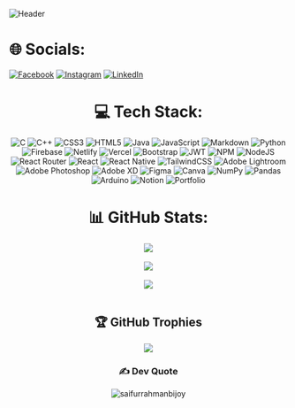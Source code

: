 ![Header](https://user-images.githubusercontent.com/106840193/201967065-c3ad9cfe-9c30-4046-a1b3-d65ad47271ab.png)

<!--    -->
# 🌐 Socials:
[![Facebook](https://img.shields.io/badge/Facebook-%231877F2.svg?logo=Facebook&logoColor=white)](https://facebook.com/B1JOY) 
[![Instagram](https://img.shields.io/badge/Instagram-%23E4405F.svg?logo=Instagram&logoColor=white)](https://instagram.com/bi_j_oy) 
[![LinkedIn](https://img.shields.io/badge/LinkedIn-%230077B5.svg?logo=linkedin&logoColor=white)](https://linkedin.com/in/saifur-rahman-2a8bb0240) 

<div align="center">

# 💻 Tech Stack:
![C](https://img.shields.io/badge/c-%2300599C.svg?style=for-the-badge&logo=c&logoColor=white) ![C++](https://img.shields.io/badge/c++-%2300599C.svg?style=for-the-badge&logo=c%2B%2B&logoColor=white) ![CSS3](https://img.shields.io/badge/css3-%231572B6.svg?style=for-the-badge&logo=css3&logoColor=white) ![HTML5](https://img.shields.io/badge/html5-%23E34F26.svg?style=for-the-badge&logo=html5&logoColor=white) ![Java](https://img.shields.io/badge/java-%23ED8B00.svg?style=for-the-badge&logo=java&logoColor=white) ![JavaScript](https://img.shields.io/badge/javascript-%23323330.svg?style=for-the-badge&logo=javascript&logoColor=%23F7DF1E) ![Markdown](https://img.shields.io/badge/markdown-%23000000.svg?style=for-the-badge&logo=markdown&logoColor=white) ![Python](https://img.shields.io/badge/python-3670A0?style=for-the-badge&logo=python&logoColor=ffdd54) ![Firebase](https://img.shields.io/badge/firebase-%23039BE5.svg?style=for-the-badge&logo=firebase) ![Netlify](https://img.shields.io/badge/netlify-%23000000.svg?style=for-the-badge&logo=netlify&logoColor=#00C7B7) ![Vercel](https://img.shields.io/badge/vercel-%23000000.svg?style=for-the-badge&logo=vercel&logoColor=white) ![Bootstrap](https://img.shields.io/badge/bootstrap-%23563D7C.svg?style=for-the-badge&logo=bootstrap&logoColor=white) ![JWT](https://img.shields.io/badge/JWT-black?style=for-the-badge&logo=JSON%20web%20tokens) ![NPM](https://img.shields.io/badge/NPM-%23000000.svg?style=for-the-badge&logo=npm&logoColor=white) ![NodeJS](https://img.shields.io/badge/node.js-6DA55F?style=for-the-badge&logo=node.js&logoColor=white) ![React Router](https://img.shields.io/badge/React_Router-CA4245?style=for-the-badge&logo=react-router&logoColor=white) ![React](https://img.shields.io/badge/react-%2320232a.svg?style=for-the-badge&logo=react&logoColor=%2361DAFB) ![React Native](https://img.shields.io/badge/react_native-%2320232a.svg?style=for-the-badge&logo=react&logoColor=%2361DAFB) ![TailwindCSS](https://img.shields.io/badge/tailwindcss-%2338B2AC.svg?style=for-the-badge&logo=tailwind-css&logoColor=white) ![Adobe Lightroom](https://img.shields.io/badge/Adobe%20Lightroom-31A8FF.svg?style=for-the-badge&logo=Adobe%20Lightroom&logoColor=white) ![Adobe Photoshop](https://img.shields.io/badge/adobephotoshop-%2331A8FF.svg?style=for-the-badge&logo=adobephotoshop&logoColor=white) ![Adobe XD](https://img.shields.io/badge/Adobe%20XD-470137?style=for-the-badge&logo=Adobe%20XD&logoColor=#FF61F6) 	![Figma](https://img.shields.io/badge/figma-%23F24E1E.svg?style=for-the-badge&logo=figma&logoColor=white) ![Canva](https://img.shields.io/badge/Canva-%2300C4CC.svg?style=for-the-badge&logo=Canva&logoColor=white) ![NumPy](https://img.shields.io/badge/numpy-%23013243.svg?style=for-the-badge&logo=numpy&logoColor=white) ![Pandas](https://img.shields.io/badge/pandas-%23150458.svg?style=for-the-badge&logo=pandas&logoColor=white) ![Arduino](https://img.shields.io/badge/-Arduino-00979D?style=for-the-badge&logo=Arduino&logoColor=white) ![Notion](https://img.shields.io/badge/Notion-%23000000.svg?style=for-the-badge&logo=notion&logoColor=white) ![Portfolio](https://img.shields.io/badge/Portfolio-%23000000.svg?style=for-the-badge&logo=firefox&logoColor=#FF7139)
<br/>
# 📊 GitHub Stats:
![](https://github-readme-stats.vercel.app/api?username=SaifurRahmanBijoy&theme=react&include_all_commits=true&count_private=true&hide_border=true)<br/><br/>
![](https://github-readme-streak-stats.herokuapp.com/?user=SaifurRahmanBijoy&theme=react&hide_border=true)<br/><br/>
![](https://github-readme-stats.vercel.app/api/top-langs/?username=SaifurRahmanBijoy&theme=react&include_all_commits=true&count_private=true&layout=compact&hide_border=true)<br/><br/>

## 🏆 GitHub Trophies
![](https://github-profile-trophy.vercel.app/?username=SaifurRahmanBijoy&theme=swift&no-frame=false&no-bg=true&margin-w=4)

### ✍️ Dev Quote
<p align="center"> <img src="https://komarev.com/ghpvc/?username=saifurrahmanbijoy&label=Profile%20views&color=2&style=flat" alt="saifurrahmanbijoy" /> </p>
</div>
